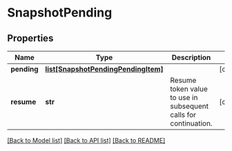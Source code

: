 # SnapshotPending

## Properties
Name | Type | Description | Notes
------------ | ------------- | ------------- | -------------
**pending** | [**list[SnapshotPendingPendingItem]**](SnapshotPendingPendingItem.md) |  | [optional] 
**resume** | **str** | Resume token value to use in subsequent calls for continuation. | [optional] 

[[Back to Model list]](../README.md#documentation-for-models) [[Back to API list]](../README.md#documentation-for-api-endpoints) [[Back to README]](../README.md)


